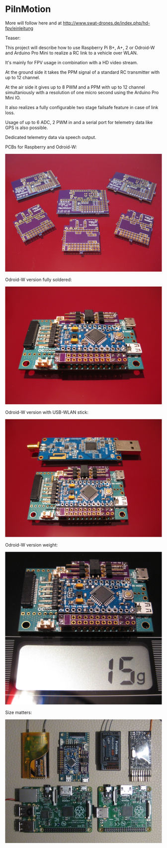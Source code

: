 PiInMotion
==========

More will follow here and at http://www.swat-drones.de/index.php/hd-fpv/einleitung


Teaser:

This project will describe how to use Raspberry Pi B+, A+, 2 or Odroid-W and Arduino Pro Mini to realize a RC link to a vehicle over WLAN.

It's mainly for FPV usage in combination with a HD video stream.

At the ground side it takes the PPM signal of a standard RC transmitter with up to 12 channel.

At the air side it gives up to 8 PWM and a PPM with up to 12 channel simultaniously with a resolution of one micro second using the Arduino Pro Mini IO.

It also realizes a fully configurable two stage failsafe feature in case of link loss.

Usage of up to 6 ADC, 2 PWM in and a serial port for telemetry data like GPS is also possible.

Dedicated telemetry data via speech output.


PCBs for Raspberry and Odroid-W:

![for Odroid-W](https://github.com/JR63/PiInMotion/blob/master/doc/pic/PiInMotionShields.jpg)


Odroid-W version fully soldered:

![for Odroid-W](https://github.com/JR63/PiInMotion/blob/master/doc/pic/PiInMotion003.jpg)


Odroid-W version with USB-WLAN stick:

![for Odroid-W](https://github.com/JR63/PiInMotion/blob/master/doc/pic/PiInMotion004.jpg)


Odroid-W version weight:

![for Odroid-W](https://github.com/JR63/PiInMotion/blob/master/doc/pic/PiInMotion005.jpg)


Size matters:

![for Odroid-W](https://github.com/JR63/PiInMotion/blob/master/doc/pic/PiInMotion006.jpg)
